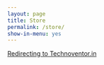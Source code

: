 ```yaml
---
layout: page
title: Store
permalink: /store/
show-in-menu: yes
---
```


    
<a href="http://technoventor.in/">Redirecting to Technoventor.in</a> 
<title>Redirecting to page</title>
<meta http-equiv="refresh" content="0; URL=http://technoventor.in/">
<meta name="keywords" content="automatic redirection">

